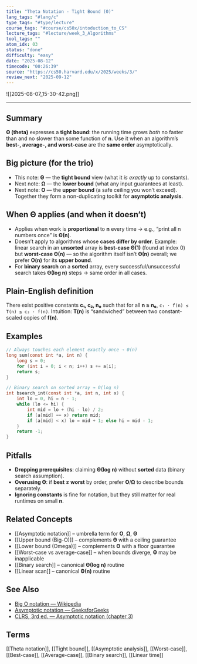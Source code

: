 ```yaml
---
title: "Theta Notation - Tight Bound (Θ)"
lang_tags: "#lang/c"
type_tags: "#type/lecture"
course_tags: "#course/cs50x/intoduction_to_CS"
lecture_tags: "#lecture/week_3_Algorithms"
tool_tags: ""
atom_idx: 03
status: "done"
difficulty: "easy"
date: "2025-08-12"
timecode: "00:26:39"
source: "https://cs50.harvard.edu/x/2025/weeks/3/"
review_next: "2025-09-12"
---
```


![[2025-08-07_15-30-42.png]]


---

## Summary
**Θ (theta)** expresses a **tight bound**: the running time grows *both* no faster than and no slower than some function of **n**. Use it when an algorithm’s **best-, average-, and worst-case** are the **same order** asymptotically.

## Big picture (for the trio)
- This note: **Θ** — the **tight bound** view (what it *is exactly* up to constants).
- Next note: **Ω** — the **lower bound** (what any input guarantees at least).
- Next note: **O** — the **upper bound** (a safe ceiling you won’t exceed).
Together they form a non-duplicating toolkit for **asymptotic analysis**.

## When Θ applies (and when it doesn’t)
- Applies when work is **proportional** to **n** every time → e.g., “print all n numbers once” is **Θ(n)**.
- Doesn’t apply to algorithms whose **cases differ by order**. Example: linear search in an **unsorted** array is **best-case Θ(1)** (found at index 0) but **worst-case Θ(n)** — so the algorithm itself isn’t **Θ(n)** overall; we prefer **O(n)** for its **upper bound**.
- For **binary search** on a **sorted** array, every successful/unsuccessful search takes **Θ(log n)** steps → same order in all cases.

## Plain-English definition
There exist positive constants **c₁, c₂, n₀** such that for all **n ≥ n₀**,
`c₁ · f(n) ≤ T(n) ≤ c₂ · f(n)`.
Intuition: **T(n)** is “sandwiched” between two constant-scaled copies of **f(n)**.

## Examples
```c
// Always touches each element exactly once → Θ(n)
long sum(const int *a, int n) {
    long s = 0;
    for (int i = 0; i < n; i++) s += a[i];
    return s;
}
```
```c
// Binary search on sorted array → Θ(log n)
int bsearch_int(const int *a, int n, int x) {
    int lo = 0, hi = n - 1;
    while (lo <= hi) {
        int mid = lo + (hi - lo) / 2;
        if (a[mid] == x) return mid;
        if (a[mid] < x) lo = mid + 1; else hi = mid - 1;
    }
    return -1;
}
```

## Pitfalls
- **Dropping prerequisites**: claiming **Θ(log n)** without **sorted** data (binary search assumption).
- **Overusing Θ**: if **best ≠ worst** by order, prefer **O**/**Ω** to describe bounds separately.
- **Ignoring constants** is fine for notation, but they still matter for real runtimes on small **n**.

## Related Concepts
- [[Asymptotic notation]] – umbrella term for **O**, **Ω**, **Θ**
- [[Upper bound (Big-O)]] – complements **Θ** with a ceiling guarantee
- [[Lower bound (Omega)]] – complements **Θ** with a floor guarantee
- [[Worst-case vs average-case]] – when bounds diverge, **Θ** may be inapplicable
- [[Binary search]] – canonical **Θ(log n)** routine
- [[Linear scan]] – canonical **Θ(n)** routine

## See Also
- [Big O notation — Wikipedia](https://en.wikipedia.org/wiki/Big_O_notation)
- [Asymptotic notation — GeeksforGeeks](https://www.geeksforgeeks.org/analysis-of-algorithms-set-3asymptotic-notations/)
- [CLRS, 3rd ed. — Asymptotic notation (chapter 3)](https://mitpress.mit.edu/9780262033848/introduction-to-algorithms/)

## Terms
[[Theta notation]], [[Tight bound]], [[Asymptotic analysis]], [[Worst-case]], [[Best-case]], [[Average-case]], [[Binary search]], [[Linear time]]
